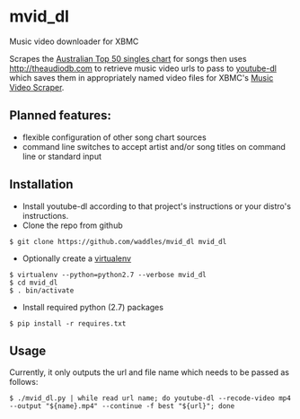 mvid_dl
=======

Music video downloader for XBMC

Scrapes the [Australian Top 50 singles chart](http://ariacharts.com.au/chart/singles) for songs then uses http://theaudiodb.com to retrieve music video urls to pass to [youtube-dl](https://github.com/rg3/youtube-dl) which saves them in appropriately named video files for XBMC's [Music Video Scraper](http://wiki.xbmc.org/index.php?title=Add-on:TheAudioDb.com_for_Music_Videos).

## Planned features:
- flexible configuration of other song chart sources
- command line switches to accept artist and/or song titles on command line or standard input

## Installation
- Install youtube-dl according to that project's instructions or your distro's instructions.
- Clone the repo from github
```
$ git clone https://github.com/waddles/mvid_dl mvid_dl
```
- Optionally create a [virtualenv](https://pypi.python.org/pypi/virtualenv)
```
$ virtualenv --python=python2.7 --verbose mvid_dl
$ cd mvid_dl
$ . bin/activate
```
- Install required python (2.7) packages
```
$ pip install -r requires.txt 
```

## Usage
Currently, it only outputs the url and file name which needs to be passed as follows:
```
$ ./mvid_dl.py | while read url name; do youtube-dl --recode-video mp4 --output "${name}.mp4" --continue -f best "${url}"; done
```
